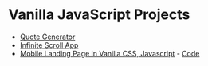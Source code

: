 # Vanilla JavaScript Projects

- [Quote Generator](https://quote-generator-awais.netlify.app/)
- [Infinite Scroll App](https://infinite-scroll-app-js-awais.netlify.app/)
- [Mobile Landing Page in Vanilla CSS, Javascript](https://mobile-landing-page-by-awais.netlify.app/) - [Code](https://github.com/Avicii786/mobile-landing-page)
